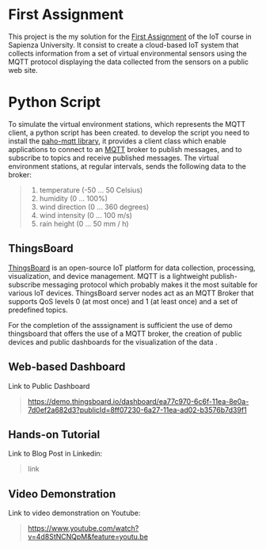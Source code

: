 # First Assignment 
This project is the my solution for the [First Assignment](http://ichatz.me/Site/InternetOfThings2020-Assignment1) of the IoT course in Sapienza University. It consist to create a cloud-based IoT system that collects information from a set of virtual environmental sensors using the MQTT protocol displaying the data collected from the sensors on a public web site.

# Python Script
To simulate the virtual environment stations, which represents the MQTT client, a python script has been created. to develop the script you need to install the [ paho-mqtt library](https://pypi.org/project/paho-mqtt/), it provides a client class which enable applications to connect to an [MQTT](http://mqtt.org/) broker to publish messages, and to subscribe to topics and receive published messages.
The virtual environment stations, at regular intervals, sends the following data to the broker:
> 1.  temperature (-50 ... 50 Celsius)
>2.  humidity (0 ... 100%)
>3.  wind direction (0 ... 360 degrees)
>4.  wind intensity (0 ... 100 m/s)
>5.  rain height (0 ... 50 mm / h)

## ThingsBoard

[ThingsBoard](https://thingsboard.io) is an open-source IoT platform for data collection, processing, visualization, and device management. MQTT is a lightweight publish-subscribe messaging protocol which probably makes it the most suitable for various IoT devices. ThingsBoard server nodes act as an MQTT Broker that supports QoS levels 0 (at most once) and 1 (at least once) and a set of predefined topics.

For the completion of the asssignament is sufficient the use of demo thingsboard that offers the use of a MQTT broker, the creation of public devices and public dashboards for the visualization of the data .

##  Web-based Dashboard

Link to Public Dashboard
>https://demo.thingsboard.io/dashboard/ea77c970-6c6f-11ea-8e0a-7d0ef2a682d3?publicId=8ff07230-6a27-11ea-ad02-b3576b7d39f1

## Hands-on Tutorial

Link to Blog Post in Linkedin: 
>link

## Video Demonstration

Link to video demonstration on Youtube:
>https://www.youtube.com/watch?v=4d8StNCNQpM&feature=youtu.be

